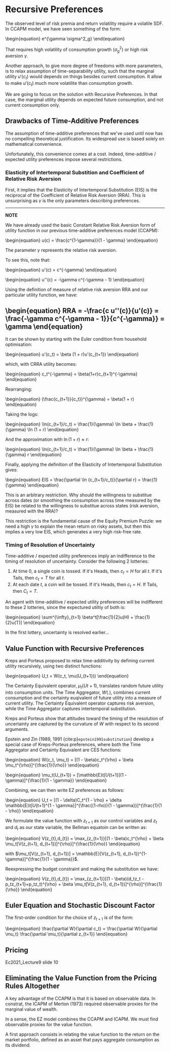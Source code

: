 # Recursive Preferences

The observed level of risk premia and return volatility require a volatile SDF. In CCAPM model, we have seen something of the form:

\begin{equation}
e^{\gamma \sigma^2_g} 
\end{equation}

That requires high volatility of consumption growth ($\sigma^2_g$) or high risk aversion $\gamma$.

Another approach, to give more degree of freedoms with more parameters, is to relax assumption of time-separability utility, such that the marginal utility $u'(c_t)$ would depends on things besides current consumption. It allow to make $u'(c_t)$ much more volatilite than consumption growth. 

We are going to focus on the solution with Recursive Preferences. In that case, the marginal utility depends on expected future consumption, and not current consumption only.

## Drawbacks of Time-Additive Preferences

The assumption of time-additive preferences that we've used until now has no compelling theoretical justification. Its widespread use is based solely on mathematical convenience.

Unfortunately, this convenience comes at a cost. Indeed, time-additive / expected utility preferences impose several restrictions.

### Elasticity of Intertemporal Substition and Coefficient of Relative Risk Aversion

First, it implies that the Elasticity of Intertemporal Substitution (EIS) is the reciprocal of the Coefficient of Relative Risk Aversion (RRA). This is unsurprising as $\gamma$ is the only parameters describing preferences.


---
**NOTE**

We have already used the basic Constant Relative Risk Aversion form of utility function in our previous time-additive preferences model (CCAPM):

\begin{equation}
u(c) = \frac{c^{1-\gamma}}{1 - \gamma}
\end{equation}

The parameter $\gamma$ represents the relative risk aversion.

To see this, note that:

\begin{equation}
u'(c) = c^{-\gamma}
\end{equation}

\begin{equation}
u''(c) = -\gamma c^{-\gamma - 1}
\end{equation}

Using the definition of measure of relative risk aversion RRA and our particular utility function, we have:

\begin{equation}
RRA = -\frac{c u''(c)}{u'(c)} = \frac{-\gamma c^{-\gamma - 1}}{c^{-\gamma}} = \gamma
\end{equation}
---

It can be shown by starting with the Euler condition from household optimisation:

\begin{equation}
u'(c_t) = \beta (1 + r)u'(c_{t+1})
\end{equation}

which, with CRRA utility becomes:

\begin{equation}
c_t^{-\gamma} = \beta(1+r)c_{t+1}^{-\gamma}
\end{equation}

Rearranging:

\begin{equation}
(\frac{c_{t+1}}{c_t})^{\gamma} = \beta(1 + r)
\end{equation}

Taking the logs:

\begin{equation}
\ln(c_{t+1}/c_t) = \frac{1}{\gamma} \ln \beta + \frac{1}{\gamma} \ln (1 + r)
\end{equation}

And the approximation with $\ln(1 + r) \approx r$:

\begin{equation}
\ln(c_{t+1}/c_t) = \frac{1}{\gamma} \ln \beta + \frac{1}{\gamma} r
\end{equation}

Finally, applying the definition of the Elasticity of Intertemporal Substitution gives:

\begin{equation}
EIS = \frac{\partial \ln (c_{t+1}/c_t)}{\partial r} = \frac{1}{\gamma}
\end{equation}

This is an arbitrary restriction. Why should the willingness to substitue across dates (or smoothing the consumption across time measured by the EIS) be related to the willingness to substitue across states (risk aversion, measured with the RRA)?

This restriction is the fundamental cause of the Equity Premium Puzzle: we need a high $\gamma$ to explain the mean return on risky assets, but then this implies a very low EIS, which generates a very high risk-free rate.

### Timing of Resolution of Uncertainty

Time-additive / expected utility preferences imply an indifference to the timing of resolution of uncertainty. Consider the following 2 lotteries:

1. At time 0, a single coin is tossed. If it's Heads, then $c_t = H$ for all $t$. If it's Tails, then $c_t = T$ for all $t$.
2. At each date $t$, a coin will be tossed. If it's Heads, then $c_t = H$. If Tails, then $C_t = T$.

An agent with time-additive / expected utility preferences will be indifferent to these 2 lotteries, since the expectured utiltiy of both is:

\begin{equation}
\sum^{\infty}_{t=1} \beta^t[\frac{1}{2}u(H) + \frac{1}{2}u(T)]
\end{equation}

In the first lottery, uncertainty is resolved earlier... 

## Value Function with Recursive Preferences

Kreps and Porteus proposed to relax time-additivity by defining current utility recursively, using two distinct functions:

\begin{equation}
U_t = W(c_t, \mu(U_{t+1}))
\end{equation}

The Certainty Equivalent operator, $\mu_t(U{t+1})$, translates random future utility into consumption units.
The Time Aggregator, $W(.)$, combines current consumption and the certainty euqivalent of future utility into a measure of current utility. The Certainty Equivalent operator captures risk aversion, while the Time Aggregator captures intertemporal substitution.

Kreps and Porteus show that attitudes toward the timing of the resolution of uncertainty are captured by the curvature of $W$ with respect to its second arguments. 

Epstein and Zin (1989, 1991 {cite:p}`epstein1991substitution`) develop a special case of Kreps-Porteus preferences, where both the Time Aggregator and Certainty Equivalent are CES functions:

\begin{equation}
W(c_t, \mu_t) = [(1 - \beta)c_t^{\rho} + \beta \mu_t^{\rho}]^{\frac{1}{\rho}}
\end{equation}

\begin{equation}
\mu_t(U_{t+1}) = [\mathbb{E}_t[U_{t+1}](1 - \gamma)]^{\frac{1}{1 - \gamma}}
\end{equation}

Combining, we can then write EZ preferences as follows:

\begin{equation}
U_t = [(1 - \delta)C_t^{1 - \rho} + \delta \mathbb{E}_t[U_{t+1}^{1 - \gamma}]^{\frac{(1-rho)}{1 - \gamma}}]^{\frac{1}{1 - \rho}}
\end{equation}


We formulate the value function with $z_{t+1}$ as our control variables and $z_t$ and $d_t$ as our state variable, the Bellman equatoin can be written as:

\begin{equation}
V(z_{t},d_{t}) = \max_{z_{t+1}}[(1 - \beta)c_t^{\rho} + \beta \mu_t[V(z_{t+1}, d_{t+1})]^{\rho}]^{\frac{1}{\rho}}
\end{equation}

with $\mu_t[V(z_{t+1}, d_{t+1})] = \mathbb{E}[V(z_{t+1}, d_{t+1})^{1-\gamma}]^{\frac{1}{1 - \gamma}}$.

Reexpressing the budget constraint and making the substitution we have:

\begin{equation}
V(z_{t},d_{t}) = \max_{z_{t+1}}[(1 - \beta)(d_tz_t - p_tz_{t+1}+p_tz_t)^{\rho} + \beta \mu_t[V(z_{t+1}, d_{t+1})]^{\rho}]^{\frac{1}{\rho}}
\end{equation}

## Euler Equation and Stochastic Discount Factor

The first-order condition for the choice of $z_{t+1}$ is of the form:

\begin{equation}
\frac{\partial W}{\partial c_t} = \frac{\partial W}{\partial \mu_t} \frac{\partial \mu_t}{\partial z_{t+1}}
\end{equation}

## Pricing

Ec2021_Lecture9 slide 10

## Eliminating the Value Function from the Pricing Rules Altogether

A key advantage of the CCAPM is that it is based on observable data. In constrat, the ICAPM of Merton (1973) required observable proxies for the marginal value of wealth. 

In a sense, the EZ model combines the CCAPM and ICAPM. We must find observable proxies for the value function.

A first approach consists in relating the value function to the return on the market portfolio, defined as an asset that pays aggregate consumption as its dividend.



